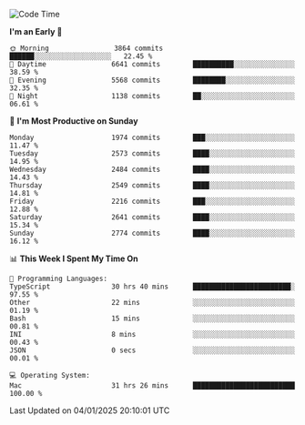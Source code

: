 <!--START_SECTION:waka-->
![Code Time](http://img.shields.io/badge/Code%20Time-4%2C709%20hrs%2038%20mins-blue)

**I'm an Early 🐤** 

```text
🌞 Morning                3864 commits        ██████░░░░░░░░░░░░░░░░░░░   22.45 % 
🌆 Daytime                6641 commits        ██████████░░░░░░░░░░░░░░░   38.59 % 
🌃 Evening                5568 commits        ████████░░░░░░░░░░░░░░░░░   32.35 % 
🌙 Night                  1138 commits        ██░░░░░░░░░░░░░░░░░░░░░░░   06.61 % 
```
📅 **I'm Most Productive on Sunday** 

```text
Monday                   1974 commits        ███░░░░░░░░░░░░░░░░░░░░░░   11.47 % 
Tuesday                  2573 commits        ████░░░░░░░░░░░░░░░░░░░░░   14.95 % 
Wednesday                2484 commits        ████░░░░░░░░░░░░░░░░░░░░░   14.43 % 
Thursday                 2549 commits        ████░░░░░░░░░░░░░░░░░░░░░   14.81 % 
Friday                   2216 commits        ███░░░░░░░░░░░░░░░░░░░░░░   12.88 % 
Saturday                 2641 commits        ████░░░░░░░░░░░░░░░░░░░░░   15.34 % 
Sunday                   2774 commits        ████░░░░░░░░░░░░░░░░░░░░░   16.12 % 
```


📊 **This Week I Spent My Time On** 

```text
💬 Programming Languages: 
TypeScript               30 hrs 40 mins      ████████████████████████░   97.55 % 
Other                    22 mins             ░░░░░░░░░░░░░░░░░░░░░░░░░   01.19 % 
Bash                     15 mins             ░░░░░░░░░░░░░░░░░░░░░░░░░   00.81 % 
INI                      8 mins              ░░░░░░░░░░░░░░░░░░░░░░░░░   00.43 % 
JSON                     0 secs              ░░░░░░░░░░░░░░░░░░░░░░░░░   00.01 % 

💻 Operating System: 
Mac                      31 hrs 26 mins      █████████████████████████   100.00 % 
```


 Last Updated on 04/01/2025 20:10:01 UTC
<!--END_SECTION:waka-->
